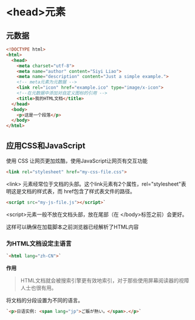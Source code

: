 # &lt;head&gt;元素

## 元数据

```HTML
<!DOCTYPE html>
<html>
  <head>
    <meta charset="utf-8">
    <meta name="author" content="Siyi Liao">
    <meta name="description" content="Just a simple example.">
    <!-- meta元素为元数据 -->
    <link rel="icon" href="example.ico" type="image/x-icon">
    <!--在元数据中添加对自定义图标的引用 -->
    <title>我的HTML文档</title>
  </head>
  <body>
    <p>这是一个段落</p>
  </body>
</html>
```

## 应用CSS和JavaScript

使用 CSS 让网页更加炫酷，使用JavaScript让网页有交互功能

```HTML
<link rel="stylesheet" href="my-css-file.css">
```

&lt;link&gt; 元素经常位于文档的头部。这个link元素有2个属性，rel="stylesheet"表明这是文档的样式表，而 href包含了样式表文件的路径。

```HTML
<script src="my-js-file.js"></script>`
```

&lt;script&gt;元素一般不放在文档头部，放在尾部（在 &lt;/body&gt;标签之前）会更好。

这样可以确保在加载脚本之前浏览器已经解析了HTML内容

### 为HTML文档设定主语言

```HTML
`<html lang="zh-CN">`
```

**作用**

> HTML文档就会被搜索引擎更有效地索引，对于那些使用屏幕阅读器的视障人士也很有用。

将文档的分段设置为不同的语言。

```HTML
`<p>日语实例: <span lang="jp">ご飯が熱い。</span>.</p>`
```